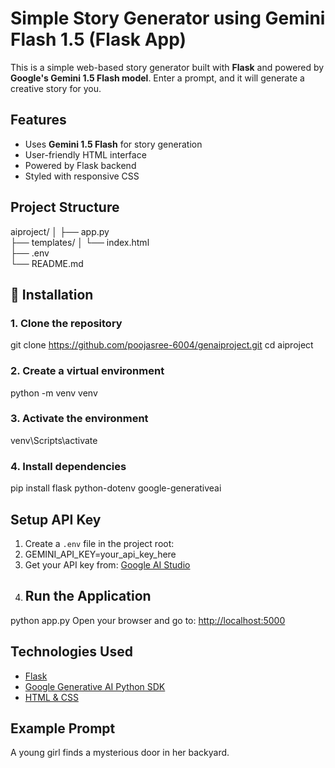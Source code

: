 #  Simple Story Generator using Gemini Flash 1.5 (Flask App)

This is a simple web-based story generator built with **Flask** and powered by **Google's Gemini 1.5 Flash model**. Enter a prompt, and it will generate a creative story for you.
##  Features
- Uses **Gemini 1.5 Flash** for story generation
- User-friendly HTML interface
- Powered by Flask backend
- Styled with responsive CSS
##  Project Structure
aiproject/
│
├── app.py                
├── templates/
│   └── index.html        
├── .env                 
└── README.md             
## 🔧 Installation
### 1. Clone the repository
git clone https://github.com/poojasree-6004/genaiproject.git
cd aiproject
### 2. Create a virtual environment
python -m venv venv
### 3. Activate the environment
  venv\Scripts\activate
### 4. Install dependencies
pip install flask python-dotenv google-generativeai
##  Setup API Key
1. Create a `.env` file in the project root:
2. GEMINI_API_KEY=your_api_key_here
3. Get your API key from: [Google AI Studio](https://makersuite.google.com/app/apikey)
4. ##  Run the Application
python app.py
Open your browser and go to: [http://localhost:5000](http://localhost:5000)
##  Technologies Used
- [Flask](https://flask.palletsprojects.com/)
- [Google Generative AI Python SDK](https://github.com/google/generative-ai-python)
- [HTML & CSS](https://developer.mozilla.org/)
##  Example Prompt
A young girl finds a mysterious door in her backyard.




